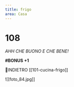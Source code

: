 ```yaml
---
title: frigo
area: Casa
---
```

# 108
_AHH CHE BUONO E CHE BENE!_

**#BONUS +1**

👣INDIETRO [[101-cucina-frigo]]

![[foto_84.jpg]]